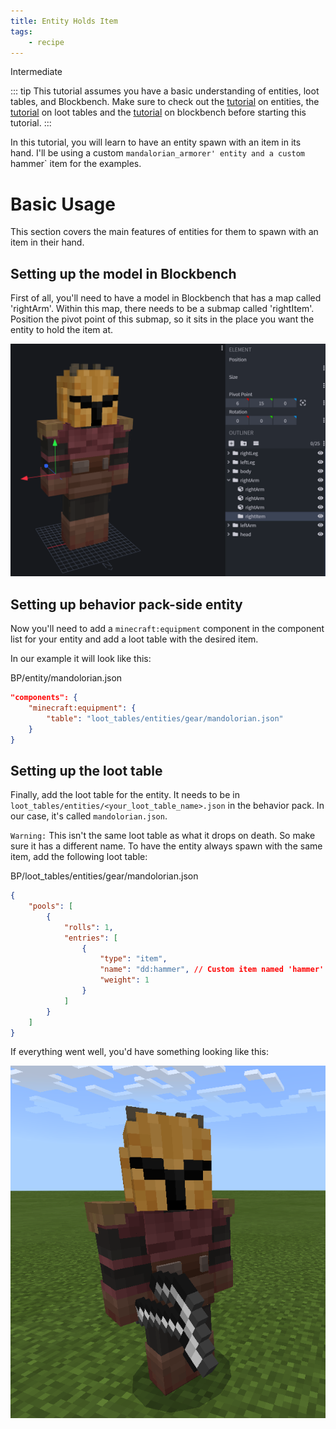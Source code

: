 ```yaml
---
title: Entity Holds Item
tags:
    - recipe
---
```


<Label color="yellow">Intermediate</Label>

::: tip
This tutorial assumes you have a basic understanding of entities, loot tables, and Blockbench. Make sure to check out the [tutorial](/guide/custom-entity-full) on entities, the [tutorial](/guide/loot_tables-recipes-spawn_rules) on loot tables and the [tutorial](/guide/creating-entity-visuals) on blockbench before starting this tutorial.
:::

In this tutorial, you will learn to have an entity spawn with an item in its hand. I'll be using a custom `mandalorian_armorer' entity and a custom `hammer` item for the examples.

# Basic Usage

This section covers the main features of entities for them to spawn with an item in their hand.

## Setting up the model in Blockbench

First of all, you'll need to have a model in Blockbench that has a map called 'rightArm'. Within this map, there needs to be a submap called 'rightItem'. Position the pivot point of this submap, so it sits in the place you want the entity to hold the item at.

![](/assets/images/tutorials/entity-holds-item/blockbench.png)

## Setting up behavior pack-side entity

Now you'll need to add a `minecraft:equipment` component in the component list for your entity and add a loot table with the desired item.

In our example it will look like this:

<CodeHeader>BP/entity/mandolorian.json</CodeHeader>

```json
"components": {
    "minecraft:equipment": {
        "table": "loot_tables/entities/gear/mandolorian.json"
    }
}
```

## Setting up the loot table

Finally, add the loot table for the entity. It needs to be in `loot_tables/entities/<your_loot_table_name>.json` in the behavior pack. In our case, it's called `mandolorian.json`.

`Warning:` This isn't the same loot table as what it drops on death. So make sure it has a different name.
To have the entity always spawn with the same item, add the following loot table:

<CodeHeader>BP/loot_tables/entities/gear/mandolorian.json</CodeHeader>

```json
{
	"pools": [
		{
			"rolls": 1,
			"entries": [
				{
					"type": "item",
					"name": "dd:hammer", // Custom item named 'hammer' with the identifier 'dd'.
					"weight": 1
				}
			]
		}
	]
}
```

If everything went well, you'd have something looking like this:

![](/assets/images/tutorials/entity-holds-item/finished_result.png)
